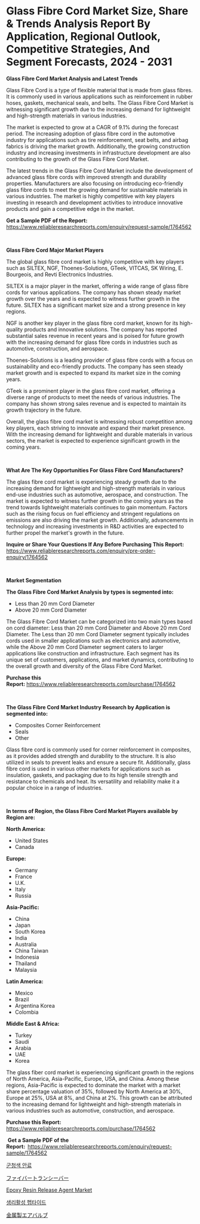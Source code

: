 <p><h1>Glass Fibre Cord Market Size, Share & Trends Analysis Report By Application, Regional Outlook, Competitive Strategies, And Segment Forecasts, 2024 - 2031</h1></p><p><strong>Glass Fibre Cord Market Analysis and Latest Trends</strong></p>
<p><p>Glass Fibre Cord is a type of flexible material that is made from glass fibres. It is commonly used in various applications such as reinforcement in rubber hoses, gaskets, mechanical seals, and belts. The Glass Fibre Cord Market is witnessing significant growth due to the increasing demand for lightweight and high-strength materials in various industries. </p><p>The market is expected to grow at a CAGR of 9.1% during the forecast period. The increasing adoption of glass fibre cord in the automotive industry for applications such as tire reinforcement, seat belts, and airbag fabrics is driving the market growth. Additionally, the growing construction industry and increasing investments in infrastructure development are also contributing to the growth of the Glass Fibre Cord Market.</p><p>The latest trends in the Glass Fibre Cord Market include the development of advanced glass fibre cords with improved strength and durability properties. Manufacturers are also focusing on introducing eco-friendly glass fibre cords to meet the growing demand for sustainable materials in various industries. The market is highly competitive with key players investing in research and development activities to introduce innovative products and gain a competitive edge in the market.</p></p>
<p><strong>Get a Sample PDF of the Report:&nbsp;</strong> <a href="https://www.reliableresearchreports.com/enquiry/request-sample/1764562">https://www.reliableresearchreports.com/enquiry/request-sample/1764562</a></p>
<p>&nbsp;</p>
<p><strong>Glass Fibre Cord Major Market Players</strong></p>
<p><p>The global glass fibre cord market is highly competitive with key players such as SILTEX, NGF, Thoenes-Solutions, GTeek, VITCAS, SK Wiring, E. Bourgeois, and Revti Electronics Industries.</p><p>SILTEX is a major player in the market, offering a wide range of glass fibre cords for various applications. The company has shown steady market growth over the years and is expected to witness further growth in the future. SILTEX has a significant market size and a strong presence in key regions.</p><p>NGF is another key player in the glass fibre cord market, known for its high-quality products and innovative solutions. The company has reported substantial sales revenue in recent years and is poised for future growth with the increasing demand for glass fibre cords in industries such as automotive, construction, and aerospace.</p><p>Thoenes-Solutions is a leading provider of glass fibre cords with a focus on sustainability and eco-friendly products. The company has seen steady market growth and is expected to expand its market size in the coming years.</p><p>GTeek is a prominent player in the glass fibre cord market, offering a diverse range of products to meet the needs of various industries. The company has shown strong sales revenue and is expected to maintain its growth trajectory in the future.</p><p>Overall, the glass fibre cord market is witnessing robust competition among key players, each striving to innovate and expand their market presence. With the increasing demand for lightweight and durable materials in various sectors, the market is expected to experience significant growth in the coming years.</p></p>
<p>&nbsp;</p>
<p><strong>What Are The Key Opportunities For Glass Fibre Cord Manufacturers?</strong></p>
<p><p>The glass fibre cord market is experiencing steady growth due to the increasing demand for lightweight and high-strength materials in various end-use industries such as automotive, aerospace, and construction. The market is expected to witness further growth in the coming years as the trend towards lightweight materials continues to gain momentum. Factors such as the rising focus on fuel efficiency and stringent regulations on emissions are also driving the market growth. Additionally, advancements in technology and increasing investments in R&D activities are expected to further propel the market's growth in the future.</p></p>
<p><strong>Inquire or Share Your Questions If Any Before Purchasing This Report:</strong> <a href="https://www.reliableresearchreports.com/enquiry/pre-order-enquiry/1764562">https://www.reliableresearchreports.com/enquiry/pre-order-enquiry/1764562</a></p>
<p>&nbsp;</p>
<p><strong>Market Segmentation</strong></p>
<p><strong>The Glass Fibre Cord Market Analysis by types is segmented into:</strong></p>
<p><ul><li>Less than 20 mm Cord Diameter</li><li>Above 20 mm Cord Diameter</li></ul></p>
<p><p>The Glass Fibre Cord Market can be categorized into two main types based on cord diameter: Less than 20 mm Cord Diameter and Above 20 mm Cord Diameter. The Less than 20 mm Cord Diameter segment typically includes cords used in smaller applications such as electronics and automotive, while the Above 20 mm Cord Diameter segment caters to larger applications like construction and infrastructure. Each segment has its unique set of customers, applications, and market dynamics, contributing to the overall growth and diversity of the Glass Fibre Cord Market.</p></p>
<p><strong>Purchase this Report:&nbsp;</strong><a href="https://www.reliableresearchreports.com/purchase/1764562">https://www.reliableresearchreports.com/purchase/1764562</a></p>
<p>&nbsp;</p>
<p><strong>The Glass Fibre Cord Market Industry Research by Application is segmented into:</strong></p>
<p><ul><li>Composites Corner Reinforcement</li><li>Seals</li><li>Other</li></ul></p>
<p><p>Glass fibre cord is commonly used for corner reinforcement in composites, as it provides added strength and durability to the structure. It is also utilized in seals to prevent leaks and ensure a secure fit. Additionally, glass fibre cord is used in various other markets for applications such as insulation, gaskets, and packaging due to its high tensile strength and resistance to chemicals and heat. Its versatility and reliability make it a popular choice in a range of industries.</p></p>
<p>&nbsp;</p>
<p><strong>In terms of Region, the Glass Fibre Cord Market Players available by Region are:</strong></p>
<p>
    <p> <strong> North America: </strong>
        <ul>
            <li>United States</li>
            <li>Canada</li>
        </ul>
        </p> 
    <p> <strong> Europe: </strong>
        <ul>
            <li>Germany</li>
            <li>France</li>
            <li>U.K.</li>
            <li>Italy</li>
            <li>Russia</li>
        </ul>
        </p> 
    <p> <strong> Asia-Pacific: </strong>
        <ul>
            <li>China</li>
            <li>Japan</li>
            <li>South Korea</li>
            <li>India</li>
            <li>Australia</li>
            <li>China Taiwan</li>
            <li>Indonesia</li>
            <li>Thailand</li>
            <li>Malaysia</li>
        </ul>
        </p> 
    <p> <strong> Latin America: </strong>
        <ul>
            <li>Mexico</li>
            <li>Brazil</li>
            <li>Argentina Korea</li>
            <li>Colombia</li>
        </ul>
        </p> 
    <p> <strong> Middle East & Africa: </strong>
        <ul>
            <li>Turkey</li>
            <li>Saudi</li>
            <li>Arabia</li>
            <li>UAE</li>
            <li>Korea</li>
        </ul>
    </p>
    </p>
<p><p>The glass fiber cord market is experiencing significant growth in the regions of North America, Asia-Pacific, Europe, USA, and China. Among these regions, Asia-Pacific is expected to dominate the market with a market share percentage valuation of 35%, followed by North America at 30%, Europe at 25%, USA at 8%, and China at 2%. This growth can be attributed to the increasing demand for lightweight and high-strength materials in various industries such as automotive, construction, and aerospace.</p></p>
<p><strong>Purchase this Report: </strong><a href="https://www.reliableresearchreports.com/purchase/1764562">https://www.reliableresearchreports.com/purchase/1764562</a></p>
<p>&nbsp;<strong>Get a Sample PDF of the Report:&nbsp;&nbsp;</strong><a href="https://www.reliableresearchreports.com/enquiry/request-sample/1764562">https://www.reliableresearchreports.com/enquiry/request-sample/1764562</a></p>
<p><strong></strong></p>
<p><p><a href="https://github.com/bunxhcci35271755/Market-Research-Report-List-1/blob/main/9238525193446.md">군청색 안료</a></p><p><a href="https://github.com/hwbcz413288296/Market-Research-Report-List-1/blob/main/6886944193663.md">ファイバートランシーバー</a></p><p><a href="https://github.com/derrinmiltonellis35gcl/Market-Research-Report-List-1/blob/main/epoxy-resin-release-agent-market.md">Epoxy Resin Release Agent Market</a></p><p><a href="https://github.com/fredrickeglers/Market-Research-Report-List-1/blob/main/2940112193447.md">생리활성 펩타이드</a></p><p><a href="https://github.com/efcvopdgkdx128/Market-Research-Report-List-1/blob/main/5945066193662.md">金属製エアバルブ</a></p></p>
